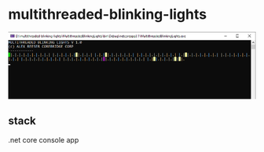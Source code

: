 # multithreaded-blinking-lights

![Image of app with blinking console characters](/promo.png)

## stack
.net core console app
